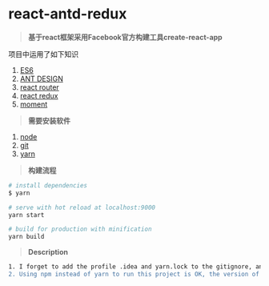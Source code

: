 # react-antd-redux
> **基于react框架采用Facebook官方构建工具create-react-app**

项目中运用了如下知识

1. [ES6](http://es6.ruanyifeng.com/)
1. [ANT DESIGN](https://ant.design/index-cn)
1. [react router](https://reacttraining.com/react-router/web/guides/philosophy)
1. [react redux](http://www.redux.org.cn/docs/basics/UsageWithReact.html)
1. [moment](http://momentjs.cn/docs/)

> **需要安装软件**

1. [node](http://nodejs.cn/)
1. [git](https://git-scm.com/)
1. [yarn](https://yarnpkg.com/zh-Hans/)

> **构建流程**

```bash
# install dependencies
$ yarn

# serve with hot reload at localhost:9000
yarn start

# build for production with minification
yarn build
```

> **Description**
```bash
1. I forget to add the profile .idea and yarn.lock to the gitignore, and finally push then to the github, you don't need to pay attention to this.
2. Using npm instead of yarn to run this project is OK, the version of node should >7
```


